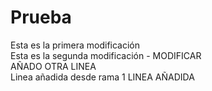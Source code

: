 # Prueba
Esta es la primera modificación<br/>
Esta es la segunda modificación - MODIFICAR<br/>
AÑADO OTRA LINEA<br/>
Linea añadida desde rama 1
LINEA AÑADIDA

